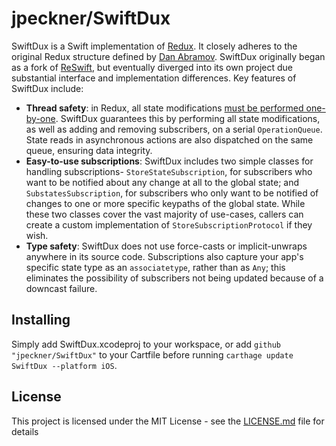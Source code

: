 # jpeckner/SwiftDux

SwiftDux is a Swift implementation of [Redux](https://github.com/reactjs/redux). It closely adheres to the original Redux structure defined by [Dan Abramov](https://github.com/gaearon). SwiftDux originally began as a fork of [ReSwift](https://github.com/ReSwift/ReSwift), but eventually diverged into its own project due substantial interface and implementation differences. Key features of SwiftDux include:

- **Thread safety**: in Redux, all state modifications [must be performed one-by-one](https://redux.js.org/introduction/three-principles#state-is-read-only). SwiftDux guarantees this by performing all state modifications, as well as adding and removing subscribers, on a serial `OperationQueue`. State reads in asynchronous actions are also dispatched on the same queue, ensuring data integrity.
- **Easy-to-use subscriptions**: SwiftDux includes two simple classes for handling subscriptions- `StoreStateSubscription`, for subscribers who want to be notified about any change at all to the global state; and `SubstatesSubscription`, for subscribers who only want to be notified of changes to one or more specific keypaths of the global state. While these two classes cover the vast majority of use-cases, callers can create a custom implementation of `StoreSubscriptionProtocol` if they wish.
- **Type safety**: SwiftDux does not use force-casts or implicit-unwraps anywhere in its source code. Subscriptions also capture your app's specific state type as an `associatetype`, rather than as `Any`; this eliminates the possibility of subscribers not being updated because of a downcast failure.

## Installing

Simply add SwiftDux.xcodeproj to your workspace, or add `github "jpeckner/SwiftDux"` to your Cartfile before running `carthage update SwiftDux --platform iOS`.

## License

This project is licensed under the MIT License - see the [LICENSE.md](LICENSE.md) file for details
